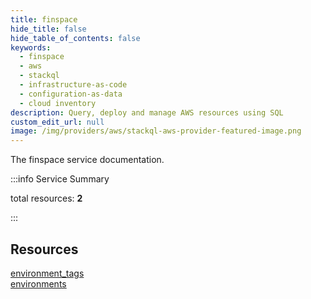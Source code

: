 ```yaml
---
title: finspace
hide_title: false
hide_table_of_contents: false
keywords:
  - finspace
  - aws
  - stackql
  - infrastructure-as-code
  - configuration-as-data
  - cloud inventory
description: Query, deploy and manage AWS resources using SQL
custom_edit_url: null
image: /img/providers/aws/stackql-aws-provider-featured-image.png
---
```


The finspace service documentation.

:::info Service Summary

<div class="row">
<div class="providerDocColumn">
<span>total resources:&nbsp;<b>2</b></span><br />
</div>
</div>

:::

## Resources
<div class="row">
<div class="providerDocColumn">
<a href="/providers/aws/finspace/environment_tags/">environment_tags</a>
</div>
<div class="providerDocColumn">
<a href="/providers/aws/finspace/environments/">environments</a>
</div>
</div>